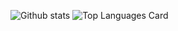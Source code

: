 ![Github stats](https://github-readme-stats.vercel.app/api?username=Nikolay200&theme=highcontrast&show_icons=true&count_private=true)
![Top Languages Card](https://github-readme-stats.vercel.app/api/top-langs/?username=Nikolay200&&theme=highcontrast)

